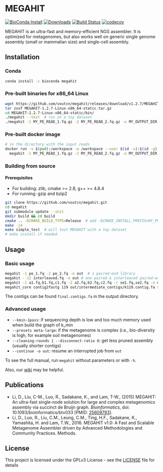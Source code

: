 MEGAHIT
=======

[![BioConda Install](https://img.shields.io/conda/dn/bioconda/megahit.svg?style=flat-square&label=BioConda%20install)](https://anaconda.org/bioconda/megahit)
[![Downloads](https://img.shields.io/github/downloads/voutcn/megahit/total?style=flat-square)](https://github.com/voutcn/megahit/releases)
[![Build Status](https://img.shields.io/travis/voutcn/megahit?style=flat-square)](https://travis-ci.org/voutcn/megahit)
[![codecov](https://img.shields.io/codecov/c/github/voutcn/megahit?style=flat-square)](https://codecov.io/gh/voutcn/megahit)

MEGAHIT is an ultra-fast and memory-efficient NGS assembler. It is optimized for metagenomes, but also works well on generic single genome assembly (small or mammalian size) and single-cell assembly.

Installation
---------------

### Conda
```sh
conda install -c bioconda megahit
```

### Pre-built binaries for x86_64 Linux

```sh
wget https://github.com/voutcn/megahit/releases/download/v1.2.7/MEGAHIT-1.2.7-Linux-x86_64-static.tar.gz
tar zvxf MEGAHIT-1.2.7-Linux-x86_64-static.tar.gz
cd MEGAHIT-1.2.7-Linux-x86_64-static/bin/
./megahit --test  # run on a toy dataset
./megahit -1 MY_PE_READ_1.fq.gz -2 MY_PE_READ_2.fq.gz -o MY_OUTPUT_DIR
```

### Pre-built docker image
``` sh
# in the directory with the input reads
docker run -v $(pwd):/workspace -w /workspace --user $(id -u):$(id -g) vout/megahit \
  megahit -1 MY_PE_READ_1.fq.gz -2 MY_PE_READ_2.fq.gz -o MY_OUTPUT_DIR
```

### Building from source

#### Prerequisites

-   For building: zlib, cmake &gt;= 2.8, g++ &gt;= 4.8.4
-   For running: gzip and bzip2

```sh
git clone https://github.com/voutcn/megahit.git
cd megahit
git submodule update --init
mkdir build && cd build
cmake .. -DCMAKE_BUILD_TYPE=Release  # add -DCMAKE_INSTALL_PREFIX=MY_PREFIX if needed
make -j4
make simple_test  # will test MEGAHIT with a toy dataset
# make install if needed
```

Usage
-----

### Basic usage
```sh
megahit -1 pe_1.fq -2 pe_2.fq -o out  # 1 paired-end library
megahit --12 interleaved.fq -o out # one paired & interleaved paired-end library
megahit -1 a1.fq,b1.fq,c1.fq -2 a2.fq,b2.fq,c2.fq -r se1.fq,se2.fq -o out # 3 paired-end libraries + 2 SE libraries
megahit_core contig2fastg 119 out/intermediate_contigs/k119.contig.fa > k119.fastg # get FASTG from the intermediate contigs of k=119
```
The contigs can be found `final.contigs.fa` in the output directory.

### Advanced usage
- `--kmin-1pass`: if sequencing depth is low and too much memory used when build the graph of k_min
- `--presets meta-large`: if the metagenome is complex (i.e., bio-diversity is high, for example soil metagenomes)
- `--cleaning-rounds 1 --disconnect-ratio 0`: get less pruned assembly (usually shorter contigs)
- `--continue -o out`: resume an interrupted job from `out`

To see the full manual, run `megahit` without parameters or with `-h`.

Also, our [wiki](https://github.com/voutcn/megahit/wiki) may be helpful.

Publications
------------

-   Li, D., Liu, C-M., Luo, R., Sadakane, K., and Lam, T-W., (2015) MEGAHIT: An ultra-fast single-node solution for large and complex metagenomics assembly via succinct de Bruijn graph. *Bioinformatics*, doi: 10.1093/bioinformatics/btv033 \[PMID: [25609793](http://www.ncbi.nlm.nih.gov/pubmed/25609793)\].
-   Li, D., Luo, R., Liu, C.M., Leung, C.M., Ting, H.F., Sadakane, K., Yamashita, H. and Lam, T.W., 2016. MEGAHIT v1.0: A Fast and Scalable Metagenome Assembler driven by Advanced Methodologies and Community Practices. Methods.

License
-------

This project is licensed under the GPLv3 License - see the [LICENSE](LICENSE) file for details